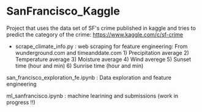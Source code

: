 # SanFrancisco_Kaggle

Project that uses the data set of SF's crime published in kaggle and tries to predict the category of the crime: https://www.kaggle.com/c/sf-crime

- scrape_climate_info.py : web scraping for feature engineering:
      From wunderground.com and timeanddate.com
      1) Precipitation average
      2) Temperature average
      3) Moisture average
      4) Wind averege
      5) Sunset time (hour and min)
      6) Sunrise time (hour and min)


san_francisco_exploration_fe.ipynb : Data exploration and feature engineering

ml_sanfrancisco.ipynb : machine learining and submissions (work in progress !!)

